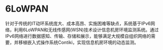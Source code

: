 # 6LoWPAN
针对于传统的IT动环系统庞大、成本高昂、实施困难等缺点，系统基于IPv6网络，利用6LoWPAN和无线传感网(WSN)技术设计信息机房环境监测系统。通过IPv6网络进行数据感知、传输、存储和展示，能够满足大规模自组织网络的需要，并移植嵌入式操作系统Contiki，实现信息机房环境的动态监测。
